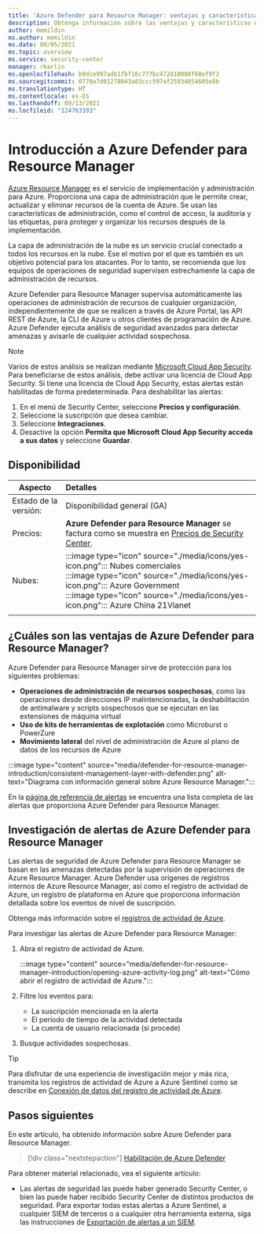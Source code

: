 ```yaml
---
title: 'Azure Defender para Resource Manager: ventajas y características'
description: Obtenga información sobre las ventajas y características de Azure Defender para Resource Manager
author: memildin
ms.author: memildin
ms.date: 09/05/2021
ms.topic: overview
ms.service: security-center
manager: rkarlin
ms.openlocfilehash: b9dce997adb1fbf16c777bc472d10008f68ef9f2
ms.sourcegitcommit: 0770a7d91278043a83ccc597af25934854605e8b
ms.translationtype: HT
ms.contentlocale: es-ES
ms.lasthandoff: 09/13/2021
ms.locfileid: "124763393"
---
```

# <a name="introduction-to-azure-defender-for-resource-manager"></a>Introducción a Azure Defender para Resource Manager

[Azure Resource Manager](../azure-resource-manager/management/overview.md) es el servicio de implementación y administración para Azure. Proporciona una capa de administración que le permite crear, actualizar y eliminar recursos de la cuenta de Azure. Se usan las características de administración, como el control de acceso, la auditoría y las etiquetas, para proteger y organizar los recursos después de la implementación.

La capa de administración de la nube es un servicio crucial conectado a todos los recursos en la nube. Ese el motivo por el que es también es un objetivo potencial para los atacantes. Por lo tanto, se recomienda que los equipos de operaciones de seguridad supervisen estrechamente la capa de administración de recursos. 

Azure Defender para Resource Manager supervisa automáticamente las operaciones de administración de recursos de cualquier organización, independientemente de que se realicen a través de Azure Portal, las API REST de Azure, la CLI de Azure u otros clientes de programación de Azure. Azure Defender ejecuta análisis de seguridad avanzados para detectar amenazas y avisarle de cualquier actividad sospechosa.

>[!NOTE]
> Varios de estos análisis se realizan mediante [Microsoft Cloud App Security](/cloud-app-security/what-is-cloud-app-security). Para beneficiarse de estos análisis, debe activar una licencia de Cloud App Security. Si tiene una licencia de Cloud App Security, estas alertas están habilitadas de forma predeterminada. Para deshabilitar las alertas:
>
> 1. En el menú de Security Center, seleccione **Precios y configuración**.
> 1. Seleccione la suscripción que desea cambiar.
> 1. Seleccione **Integraciones**.
> 1. Desactive la opción **Permita que Microsoft Cloud App Security acceda a sus datos** y seleccione **Guardar**.


## <a name="availability"></a>Disponibilidad

|Aspecto|Detalles|
|----|:----|
|Estado de la versión:|Disponibilidad general (GA)|
|Precios:|**Azure Defender para Resource Manager** se factura como se muestra en [Precios de Security Center](https://azure.microsoft.com/pricing/details/security-center/).|
|Nubes:|:::image type="icon" source="./media/icons/yes-icon.png"::: Nubes comerciales<br>:::image type="icon" source="./media/icons/yes-icon.png"::: Azure Government<br>:::image type="icon" source="./media/icons/yes-icon.png"::: Azure China 21Vianet|
|||

## <a name="what-are-the-benefits-of-azure-defender-for-resource-manager"></a>¿Cuáles son las ventajas de Azure Defender para Resource Manager?

Azure Defender para Resource Manager sirve de protección para los siguientes problemas:

- **Operaciones de administración de recursos sospechosas**, como las operaciones desde direcciones IP malintencionadas, la deshabilitación de antimalware y scripts sospechosos que se ejecutan en las extensiones de máquina virtual
- **Uso de kits de herramientas de explotación** como Microburst o PowerZure
- **Movimiento lateral** del nivel de administración de Azure al plano de datos de los recursos de Azure

:::image type="content" source="media/defender-for-resource-manager-introduction/consistent-management-layer-with-defender.png" alt-text="Diagrama con información general sobre Azure Resource Manager.":::

En la [página de referencia de alertas](alerts-reference.md#alerts-resourcemanager) se encuentra una lista completa de las alertas que proporciona Azure Defender para Resource Manager.


 ## <a name="how-to-investigate-alerts-from-azure-defender-for-resource-manager"></a>Investigación de alertas de Azure Defender para Resource Manager

Las alertas de seguridad de Azure Defender para Resource Manager se basan en las amenazas detectadas por la supervisión de operaciones de Azure Resource Manager. Azure Defender usa orígenes de registros internos de Azure Resource Manager, así como el registro de actividad de Azure, un registro de plataforma en Azure que proporciona información detallada sobre los eventos de nivel de suscripción.

Obtenga más información sobre el [registros de actividad de Azure](../azure-monitor/essentials/activity-log.md).

Para investigar las alertas de Azure Defender para Resource Manager:

1. Abra el registro de actividad de Azure.

    :::image type="content" source="media/defender-for-resource-manager-introduction/opening-azure-activity-log.png" alt-text="Cómo abrir el registro de actividad de Azure.":::

1. Filtre los eventos para:
    - La suscripción mencionada en la alerta
    - El período de tiempo de la actividad detectada
    - La cuenta de usuario relacionada (si procede)

1. Busque actividades sospechosas.

> [!TIP]
> Para disfrutar de una experiencia de investigación mejor y más rica, transmita los registros de actividad de Azure a Azure Sentinel como se describe en [Conexión de datos del registro de actividad de Azure](../sentinel/data-connectors-reference.md#azure-activity).



## <a name="next-steps"></a>Pasos siguientes

En este artículo, ha obtenido información sobre Azure Defender para Resource Manager. 

> [!div class="nextstepaction"]
> [Habilitación de Azure Defender](enable-azure-defender.md)

Para obtener material relacionado, vea el siguiente artículo: 

- Las alertas de seguridad las puede haber generado Security Center, o bien las puede haber recibido Security Center de distintos productos de seguridad. Para exportar todas estas alertas a Azure Sentinel, a cualquier SIEM de terceros o a cualquier otra herramienta externa, siga las instrucciones de [Exportación de alertas a un SIEM](continuous-export.md).